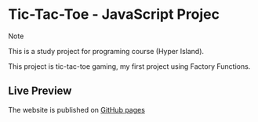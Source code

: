 # Tic-Tac-Toe - JavaScript Projec

> [!NOTE]
> This is a study project for programing course (Hyper Island).

This project is tic-tac-toe gaming, my first project using Factory Functions.

## Live Preview

The website is published on [GitHub pages](https://patricia-tirolla.github.io/Tic-Tac-Toe-Project/)

